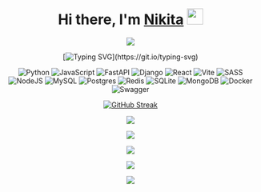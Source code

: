 <h1 align="center">Hi there, I'm <a href="" target="_blank">Nikita</a> 
<img src="https://github.com/blackcater/blackcater/raw/main/images/Hi.gif" height="32"/></h1>
<div align="center">

![](https://komarev.com/ghpvc/?username=NikitaTichonow)

[![Typing SVG](https://readme-typing-svg.demolab.com?font=Fira+Code&pause=1000&width=435&lines=Fullstack+developer%2C++;I+specialize+in+Python+and+React;and+have+experience+developing+both+;frontend+and+backend+components.)](https://git.io/typing-svg)

![Python](https://img.shields.io/badge/python-3670A0?style=for-the-badge&logo=python&logoColor=ffdd54) ![JavaScript](https://img.shields.io/badge/javascript-%23323330.svg?style=for-the-badge&logo=javascript&logoColor=%23F7DF1E) ![FastAPI](https://img.shields.io/badge/FastAPI-005571?style=for-the-badge&logo=fastapi) ![Django](https://img.shields.io/badge/django-%23092E20.svg?style=for-the-badge&logo=django&logoColor=white) ![React](https://img.shields.io/badge/react-%2320232a.svg?style=for-the-badge&logo=react&logoColor=%2361DAFB) 	![Vite](https://img.shields.io/badge/vite-%23646CFF.svg?style=for-the-badge&logo=vite&logoColor=white) ![SASS](https://img.shields.io/badge/SASS-hotpink.svg?style=for-the-badge&logo=SASS&logoColor=white) ![NodeJS](https://img.shields.io/badge/node.js-6DA55F?style=for-the-badge&logo=node.js&logoColor=white) ![MySQL](https://img.shields.io/badge/mysql-4479A1.svg?style=for-the-badge&logo=mysql&logoColor=white) ![Postgres](https://img.shields.io/badge/postgres-%23316192.svg?style=for-the-badge&logo=postgresql&logoColor=white) ![Redis](https://img.shields.io/badge/redis-%23DD0031.svg?style=for-the-badge&logo=redis&logoColor=white) ![SQLite](https://img.shields.io/badge/sqlite-%2307405e.svg?style=for-the-badge&logo=sqlite&logoColor=white) ![MongoDB](https://img.shields.io/badge/MongoDB-%234ea94b.svg?style=for-the-badge&logo=mongodb&logoColor=white)  ![Docker](https://img.shields.io/badge/docker-%230db7ed.svg?style=for-the-badge&logo=docker&logoColor=white) ![Swagger](https://img.shields.io/badge/-Swagger-%23Clojure?style=for-the-badge&logo=swagger&logoColor=white)


[![GitHub Streak](https://github-readme-streak-stats.herokuapp.com/?user=NikitaTichonow)](https://git.io/streak-stats)


![](https://github-profile-summary-cards.vercel.app/api/cards/profile-details?username=NikitaTichonow&theme=solarized_dark)


![](https://github-profile-summary-cards.vercel.app/api/cards/most-commit-language?username=NikitaTichonow&theme=solarized_dark)


![](https://github-profile-summary-cards.vercel.app/api/cards/repos-per-language?username=NikitaTichonow&theme=solarized_dark)


![](https://github-profile-summary-cards.vercel.app/api/cards/stats?username=NikitaTichonow&theme=solarized_dark)


![](https://github-profile-summary-cards.vercel.app/api/cards/productive-time?username=NikitaTichonow&theme=solarized_dark)
  

  
</div>


